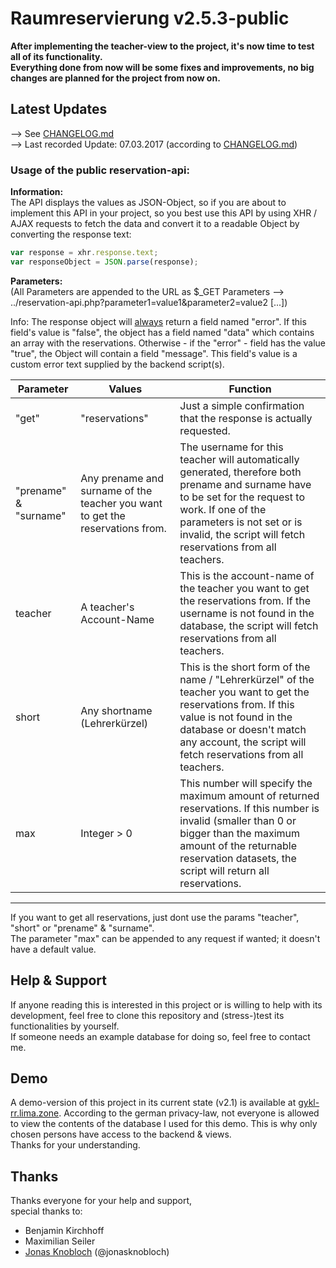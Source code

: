 # Raumreservierung v2.5.3-public
<b>After implementing the teacher-view to the project, it's now time to test all of its functionality.
<br>
Everything done from now will be some fixes and improvements, no big changes are planned for the project from now on.</b>

## Latest Updates

--> See [CHANGELOG.md](https://github.com/moritzmenzel/raumreservierung/blob/master/CHANGELOG.md)<br>
--> Last recorded Update: 07.03.2017 (according to [CHANGELOG.md](https://github.com/moritzmenzel/raumreservierung/blob/master/CHANGELOG.md))

### Usage of the public reservation-api:
**Information:**
<br>
The API displays the values as JSON-Object, so
if you are about to implement this API in your project,
so you best use this API by using XHR / AJAX requests to 
fetch the data and convert it to a readable Object by converting
the response text:

```JavaScript
var response = xhr.response.text;
var responseObject = JSON.parse(response);
```

**Parameters:**
<br>
(All Parameters are appended to the URL as $_GET Parameters --> 
../reservation-api.php?parameter1=value1&amp;parameter2=value2 \[...\])


Info: The response object will <u>always</u> return a field named "error".
If this field's value is "false", the object has a field named 
"data" which contains an array with the reservations. Otherwise - if the
"error" - field has the value "true", the Object will contain a field "message".
This field's value is a custom error text supplied by the backend script(s).


<table>
<thead>
<tr>
<th>Parameter</th>
<th>Values</th>
<th>Function</th>
</tr>
</thead>
<tbody>
<tr>
<td>"get"</td>
<td>"reservations"</td>
<td>Just a simple confirmation that the response is actually requested.</td>
</tr>
<tr>
<td>"prename" &amp; "surname"</td>
<td>Any prename and surname of the teacher you want to get the
reservations from.</td>
<td>The username for this teacher will automatically 
generated, therefore both prename and surname have to be set for the 
request to work. If one of the parameters is not set or is invalid, 
the script will fetch reservations from all teachers.</td>
</tr>
<tr>
<td>teacher</td>
<td>A teacher's Account-Name</td>
<td>This is the account-name of the teacher you want to get 
the reservations from. If the username is not found in the 
database, the script will fetch reservations from all teachers.</td>
</tr>
<tr>
<td>short</td>
<td>Any shortname (Lehrerkürzel)</td>
<td>This is the short form of the name / "Lehrerkürzel" of the 
teacher you want to get the reservations from. If this value
is not found in the database or doesn't match any account, the
script will fetch reservations from all teachers.</td>
</tr>
<tr>
<td>max</td>
<td>Integer > 0</td>
<td>This number will specify the maximum amount of returned
reservations. If this number is invalid (smaller than 0 or 
bigger than the maximum amount of the returnable reservation
datasets, the script will return all reservations.</td>
</tr>
</tbody>
</table>

---

If you want to get all reservations, just dont use the params
"teacher", "short" or "prename" &amp; "surname".
<br>
The parameter "max" can be appended to any request if wanted; it doesn't
have a default value.

## Help &amp; Support
If anyone reading this is interested in this project or is willing to help with its development, feel free to clone this repository and (stress-)test its functionalities by yourself.
<br>
If someone needs an example database for doing so, feel free to contact me.

## Demo
A demo-version of this project in its current state (v2.1) is available at [gykl-rr.lima.zone](https://gykl-rr.lima.zone).
According to the german privacy-law, not everyone is allowed to view the contents of the database I used for this demo. This is why only chosen persons have access to the backend & views.
<br>Thanks for your understanding.

## Thanks
Thanks everyone for your help and support,
<br>
special thanks to:
- Benjamin Kirchhoff
- Maximilian Seiler
- [Jonas Knobloch](https://github.com/jonasknobloch) (@jonasknobloch)
